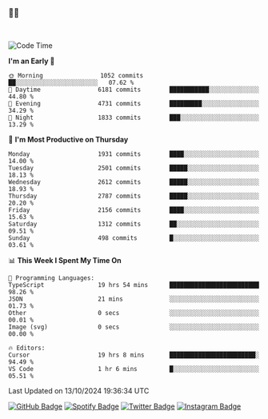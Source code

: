 ### 🤙🍺

<!-- <a href="https://github-readme-stats.vercel.app/api?username=hzak2xx&count_private=true&show_icons=true&theme=dracula">
  <img align="center" src="https://github-readme-stats.vercel.app/api?username=hzak2xx&count_private=true&show_icons=true&theme=dracula" />
</a>
</br> -->
</br>

<!--START_SECTION:waka-->
![Code Time](http://img.shields.io/badge/Code%20Time-3%2C616%20hrs%2018%20mins-blue)

**I'm an Early 🐤** 

```text
🌞 Morning                1052 commits        ██░░░░░░░░░░░░░░░░░░░░░░░   07.62 % 
🌆 Daytime                6181 commits        ███████████░░░░░░░░░░░░░░   44.80 % 
🌃 Evening                4731 commits        █████████░░░░░░░░░░░░░░░░   34.29 % 
🌙 Night                  1833 commits        ███░░░░░░░░░░░░░░░░░░░░░░   13.29 % 
```
📅 **I'm Most Productive on Thursday** 

```text
Monday                   1931 commits        ████░░░░░░░░░░░░░░░░░░░░░   14.00 % 
Tuesday                  2501 commits        █████░░░░░░░░░░░░░░░░░░░░   18.13 % 
Wednesday                2612 commits        █████░░░░░░░░░░░░░░░░░░░░   18.93 % 
Thursday                 2787 commits        █████░░░░░░░░░░░░░░░░░░░░   20.20 % 
Friday                   2156 commits        ████░░░░░░░░░░░░░░░░░░░░░   15.63 % 
Saturday                 1312 commits        ██░░░░░░░░░░░░░░░░░░░░░░░   09.51 % 
Sunday                   498 commits         █░░░░░░░░░░░░░░░░░░░░░░░░   03.61 % 
```


📊 **This Week I Spent My Time On** 

```text
💬 Programming Languages: 
TypeScript               19 hrs 54 mins      █████████████████████████   98.26 % 
JSON                     21 mins             ░░░░░░░░░░░░░░░░░░░░░░░░░   01.73 % 
Other                    0 secs              ░░░░░░░░░░░░░░░░░░░░░░░░░   00.01 % 
Image (svg)              0 secs              ░░░░░░░░░░░░░░░░░░░░░░░░░   00.00 % 

🔥 Editors: 
Cursor                   19 hrs 8 mins       ████████████████████████░   94.49 % 
VS Code                  1 hr 6 mins         █░░░░░░░░░░░░░░░░░░░░░░░░   05.51 % 
```


 Last Updated on 13/10/2024 19:36:34 UTC
<!--END_SECTION:waka-->

[![GitHub Badge](https://img.shields.io/badge/GitHub-100000?style=for-the-badge&logo=github&logoColor=white)](https://github.com/hzak2xx)
[![Spotify Badge](https://img.shields.io/badge/Spotify-1ED760?&style=for-the-badge&logo=spotify&logoColor=white)](https://open.spotify.com/user/uf90s6sbbh75a1mt44clkhkvf)
[![Twitter Badge](https://img.shields.io/badge/Twitter-1DA1F2?style=for-the-badge&logo=twitter&logoColor=white)](https://twitter.com/hzak2xx)
[![Instagram Badge](https://img.shields.io/badge/Instagram-E4405F?style=for-the-badge&logo=instagram&logoColor=white)](https://www.instagram.com/hzak2xx/)

